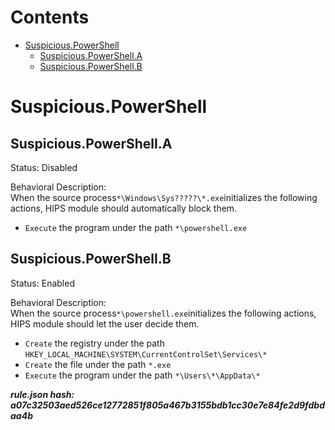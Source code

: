 



Contents
========

* [Suspicious.PowerShell](#suspiciouspowershell)
	* [Suspicious.PowerShell.A](#suspiciouspowershella)
	* [Suspicious.PowerShell.B](#suspiciouspowershellb)

# Suspicious.PowerShell

## Suspicious.PowerShell.A
  
Status: Disabled

Behavioral Description:   
When the source process`*\Windows\Sys?????\*.exe`initializes the following actions, HIPS module should automatically block them.
- `Execute` the program under the path `*\powershell.exe`

## Suspicious.PowerShell.B
  
Status: Enabled

Behavioral Description:   
When the source process`*\powershell.exe`initializes the following actions, HIPS module should let the user decide them.
- `Create` the registry under the path `HKEY_LOCAL_MACHINE\SYSTEM\CurrentControlSet\Services\*`
- `Create` the file under the path `*.exe`
- `Execute` the program under the path `*\Users\*\AppData\*`
  
***rule.json hash: a07c32503aed526ce12772851f805a467b3155bdb1cc30e7e84fe2d9fdbdaa4b***